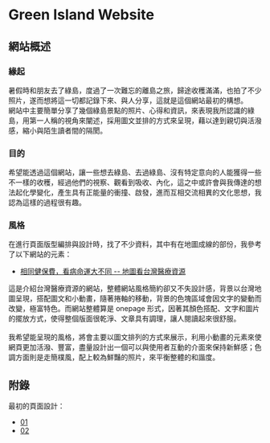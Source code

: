 # Green Island Website

## 網站概述
### 緣起
暑假時和朋友去了綠島，度過了一次難忘的離島之旅，歸途收穫滿滿，也拍了不少照片，遂而想將這一切都記錄下來、與人分享，這就是這個網站最初的構想。
<br>
網站中主要簡單分享了幾個綠島景點的照片、心得和資訊，來表現我所認識的綠島，用第一人稱的視角來闡述，採用圖文並排的方式來呈現，藉以達到親切與活潑感，縮小與陌生讀者間的隔閡。

### 目的
希望能透過這個網站，讓一些想去綠島、去過綠島、沒有特定意向的人能獲得一些不一樣的收穫，經過他們的視察、觀看到吸收、內化，這之中或許會與我傳達的想法起化學變化，產生具有正能量的衝撞、啟發，進而互相交流相異的文化思想，我認為這樣的過程很有趣。

### 風格
在進行頁面版型編排與設計時，找了不少資料，其中有在地圖成線的部份，我參考了以下網站的元素：

- [相同健保費，看病命運大不同 -- 地圖看台灣醫療資源](https://udn.com/upf/newmedia/2018_data/rural_medical/)

這是介紹台灣醫療資源的網站，整體網站風格簡約卻又不失設計感，背景以台灣地圖呈現，搭配圖文和小動畫，隨著捲軸的移動，背景的色塊區域會因文字的變動而改變，極富特色。而網站整體算是 onepage 形式，因著其顏色搭配、文字和圖片的擺放方式，使得整個版面很乾淨、文章具有調理，讓人閱讀起來很舒服。
<br>
<br>
我希望能呈現的風格，將會主要以圖文排列的方式來展示，利用小動畫的元素來使網頁更加活潑、豐富，盡量設計出一個可以與使用者互動的介面來保持新鮮感；色調方面則是走簡樸風，配上較為鮮豔的照片，來平衡整體的和諧度。

## 附錄
最初的頁面設計：
- [01](https://i.imgur.com/MXUNW07.png)
- [02](https://i.imgur.com/Ji14dPf.png)


